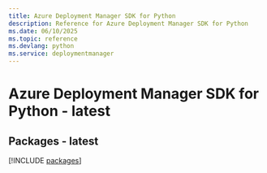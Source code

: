 ```yaml
---
title: Azure Deployment Manager SDK for Python
description: Reference for Azure Deployment Manager SDK for Python
ms.date: 06/10/2025
ms.topic: reference
ms.devlang: python
ms.service: deploymentmanager
---
```

# Azure Deployment Manager SDK for Python - latest
## Packages - latest
[!INCLUDE [packages](deployment-manager-index.md)]